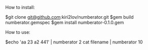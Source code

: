 How to install:

$git clone git@github.com:kiri2lov/numberator.git
$gem build numberator.gemspec
$gem install numberator-0.1.0.gem

How to use:

$echo 'aa 23 a2 441' | numberator 2
cat filename | numberator 10 
